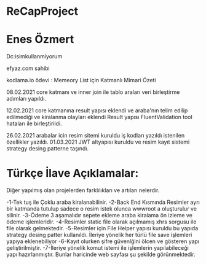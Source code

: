 # ReCapProject

# Enes Özmert

Dc:isimkullanmiyorum

efyaz.com sahibi

kodlama.io ödevi :  Memeory List için Katmanlı Mimari Özeti

08.02.2021 core katmanı ve inner join ile tablo araları veri birleştirme adımları yapıldı.

12.02.2021 core katmanına result yapısı eklendi ve araba'nın telim edilip edilmediği ve kiralanma olayları eklendi 
Result yapısı FluentValidation tool hataları ile birleştirildi.

26.02.2021 arabalar icin resim sitemi kuruldu iş kodları yazıldı istenilen özellikler yazıldı.
01.03.2021 JWT altyapısı kuruldu ve resim kayıt sistemi strategy desing patterne taşındı.

# Türkçe İlave Açıklamalar:
Diğer yapılmış olan projelerden farklılıkları ve artıları nelerdir.

-1-Tek tuş ile Çoklu araba kiralanabilinir.
-2-Back End Kısmında Resimler ayrı bir katmanda tutulup sadece o resim istek olunca wwwroot a oluşturulur ve silinir.
-3-Ödeme 3 aşamalıdır sepete ekleme araba kiralama ön izleme ve ödeme işlemleridir.
-4-Resimler static file olarak açılmamış xhrs sorgusu ile file olarak gelmektedir.
-5-Resimler için File Helper yapısı kuruldu bu yapıda strategy desing patter kullanıldı. İleriye yönelik her türlü file save işlemleri yapıya eklenebiliyor
-6-Kayıt olurken şifre güvenlğini ölcen ve gösteren yapı geliştirilmiştir.
-7-İleriye yönelik komut istemi ile işlemlerin yapılabileceği yapı hazırlanmıştır.
Bunlar haricinde web sayfası şu şekilde görünmektedir.


